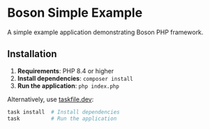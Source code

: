 # Boson Simple Example

A simple example application demonstrating Boson PHP framework.

## Installation

1. **Requirements**: PHP 8.4 or higher
2. **Install dependencies**: `composer install`
3. **Run the application**: `php index.php`

Alternatively, use [taskfile.dev](https://taskfile.dev/):
```bash
task install  # Install dependencies
task          # Run the application
```
